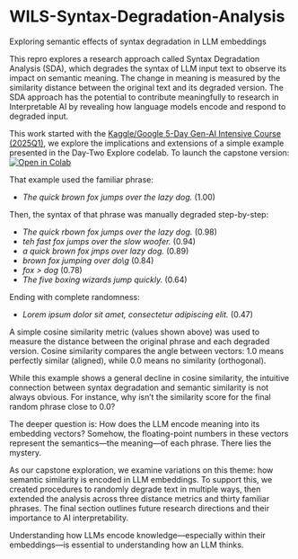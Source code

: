 # WILS-Syntax-Degradation-Analysis
 Exploring semantic effects of syntax degradation in LLM embeddings

This repro explores a research approach called Syntax Degradation Analysis (SDA), which degrades the syntax of LLM input text to observe its impact on semantic meaning. The change in meaning is measured by the similarity distance between the original text and its degraded version. The SDA approach has the potential to contribute meaningfully to research in Interpretable AI by revealing how language models encode and respond to degraded input.

This work started with the [Kaggle/Google 5-Day Gen-AI Intensive Course (2025Q1)](https://www.google.com/url?q=https%3A%2F%2Frsvp.withgoogle.com%2Fevents%2Fgoogle-generative-ai-intensive_2025q1), 
we explore the implications and extensions of a simple example presented in the Day-Two Explore codelab. 
To launch the capstone version:  
[![Open in Colab](https://colab.research.google.com/assets/colab-badge.svg)](https://colab.research.google.com/github/Hackathorn/WILS-Syntax-Degradation-Analysis/blob/main/Effects-on-Semantic-Similarity-from-Syntax-Degrade-final.ipynb)

That example used the familiar phrase:  
- *The quick brown fox jumps over the lazy dog.* (1.00)

Then, the syntax of that phrase was manually degraded step-by-step:  
- *The quick rbown fox jumps over the lazy dog.* (0.98)  
- *teh fast fox jumps over the slow woofer.* (0.94)  
- *a quick brown fox jmps over lazy dog.* (0.89)  
- *brown fox jumping over do\g* (0.84)  
- *fox > dog* (0.78)  
- *The five boxing wizards jump quickly.* (0.64)  

Ending with complete randomness:  
- *Lorem ipsum dolor sit amet, consectetur adipiscing elit.* (0.47)

A simple cosine similarity metric (values shown above) was used to measure the distance between the original phrase and each degraded version. Cosine similarity compares the angle between vectors: 1.0 means perfectly similar (aligned), while 0.0 means no similarity (orthogonal).

While this example shows a general decline in cosine similarity, the intuitive connection between syntax degradation and semantic similarity is not always obvious. For instance, why isn’t the similarity score for the final random phrase close to 0.0?

The deeper question is: How does the LLM encode meaning into its embedding vectors?
Somehow, the floating-point numbers in these vectors represent the semantics—the meaning—of each phrase. There lies the mystery.

As our capstone exploration, we examine variations on this theme: how semantic similarity is encoded in LLM embeddings. To support this, we created procedures to randomly degrade text in multiple ways, then extended the analysis across three distance metrics and thirty familiar phrases. The final section outlines future research directions and their importance to AI interpretability.

Understanding how LLMs encode knowledge—especially within their embeddings—is essential to understanding how an LLM thinks.
